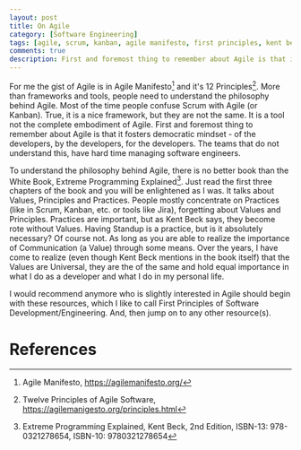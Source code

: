 ```yaml
---
layout: post
title: On Agile
category: [Software Engineering]
tags: [agile, scrum, kanban, agile manifesto, first principles, kent beck, extreme programing, safe]
comments: true
description: First and foremost thing to remember about Agile is that it fosters democratic mindset - of the developers, by the developers, for the developers. The teams that do not understand this have unsatisfied developers. 
---
```



For me the gist of Agile is in Agile Manifesto[^1] and it's 12 Principles[^2]. More than frameworks and tools, people need to understand the philosophy behind Agile. Most of the time people confuse Scrum with Agile (or Kanban). True, it is a nice framework, but they are not the same. It is a tool not the complete embodiment of Agile. 
First and foremost thing to remember about Agile is that it fosters democratic mindset - of the developers, by the developers, for the developers. The teams that do not understand this, have hard time managing software engineers.

To understand the philosophy behind Agile, there is no better book than the White Book, Extreme Programming Explained[^3]. Just read the first three chapters of the book and you will be enlightened as I was. It talks about Values, Principles and Practices. People mostly concentrate on Practices (like in Scrum, Kanban, etc. or tools like Jira), forgetting about Values and Principles. 
Practices are important, but as Kent Beck says, they become rote without Values. Having Standup is a practice, but is it absolutely necessary? Of course not. As long as you are able to realize the importance of Communication (a Value) through some means.
Over the years, I have come to realize (even though Kent Beck mentions in the book itself) that the Values are Universal, they are the of the same and hold equal importance in what I do as a developer and what I do in my personal life. 

I would recommend anymore who is slightly interested in Agile should begin with these resources, which I like to call First Principles of Software Development/Engineering. And, then jump on to any other resource(s).

References
==========

[^1]: Agile Manifesto, https://agilemanifesto.org/
[^2]: Twelve Principles of Agile Software, https://agilemanigesto.org/principles.html
[^3]: Extreme Programming Explained, Kent Beck, 2nd Edition, ISBN-13: 978-0321278654, ISBN-10: 9780321278654
